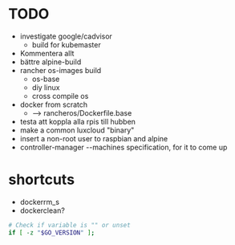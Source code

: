 # TODO

 - investigate google/cadvisor
   - build for kubemaster
 - Kommentera allt
 - bättre alpine-build
 - rancher os-images build
   - os-base
   - diy linux
   - cross compile os
 - docker from scratch
   -  --> rancheros/Dockerfile.base
 - testa att koppla alla rpis till hubben
 - make a common luxcloud "binary"
 - insert a non-root user to raspbian and alpine
 - controller-manager --machines specification, for it to come up




 # shortcuts

 - dockerrm_s
 - dockerclean?



















```bash
# Check if variable is "" or unset
if [ -z "$GO_VERSION" ];
```